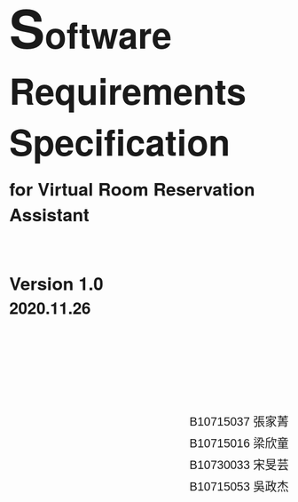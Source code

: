 <html>

<head>
<meta http-equiv=Content-Type content="text/html; charset=big5">
<meta name=Generator content="Microsoft Word 15 (filtered)">
<style>
<!--
 /* Font Definitions */
 @font-face
	{font-family:"Angsana New";
	panose-1:2 2 6 3 5 4 5 2 3 4;}
@font-face
	{font-family:"Cambria Math";
	panose-1:2 4 5 3 5 4 6 3 2 4;}
@font-face
	{font-family:"Helvetica Neue";}
@font-face
	{font-family:"PingFang TC";}
@font-face
	{font-family:Baskerville;}
@font-face
	{font-family:"Geeza Pro";}
@font-face
	{font-family:Microsoft JhengHei;
	panose-1:2 11 6 4 3 5 4 4 2 4;}
@font-face
	{font-family:"\@Microsoft JhengHei";}
@font-face
	{font-family:"\@PingFang TC";}
 /* Style Definitions */
 p.MsoNormal, li.MsoNormal, div.MsoNormal
	{margin:0cm;
	margin-bottom:.0001pt;
	font-size:12.0pt;
	font-family:"Arial",serif;}
h1
	{mso-style-link:"���D 1 �r��";
	margin-right:0cm;
	margin-left:0cm;
	font-size:24.0pt;
	font-family:"Times New Roman",serif;}
p.MsoAcetate, li.MsoAcetate, div.MsoAcetate
	{mso-style-link:"���Ѥ����r �r��";
	margin:0cm;
	margin-bottom:.0001pt;
	font-size:9.0pt;
	font-family:"Times New Roman",serif;}
span.1
	{mso-style-name:"���D 1 �r��";
	mso-style-link:"���D 1";
	font-family:"Times New Roman",serif;
	font-weight:bold;}
span.a
	{mso-style-name:"���Ѥ����r �r��";
	mso-style-link:���Ѥ����r;
	font-family:"Arial","Times New Roman",serif;}
.MsoChpDefault
	{font-family:"Arial",serif;}
 /* Page Definitions */
 @page WordSection1
	{size:595.3pt 841.9pt;
	margin:36.0pt 36.0pt 36.0pt 36.0pt;}
div.WordSection1
	{page:WordSection1;}
-->
</style>

</head>

<body lang=ZH-TW>

<div class=WordSection1>

<p class=MsoNormal style='margin-top:12.0pt;margin-right:0cm;margin-bottom:
12.0pt;margin-left:0cm'><b><span style='font-size:72.0pt;
font-family:"Helvetica Neue", "Arial"'>S</span></b><b><span
style='font-size:48.0pt;font-family:"Helvetica Neue", "Arial"'>oftware
Requirements Specification</span></b></p>

<p class=MsoNormal style='margin-top:12.0pt;margin-right:0cm;margin-bottom:
12.0pt;margin-left:0cm'><b><span style='font-size:24.0pt;
font-family:"Helvetica Neue", "Arial"'>for Virtual Room Reservation
Assistant</span></b></p>

<p class=MsoNormal style='margin-top:12.0pt;margin-right:0cm;margin-bottom:
12.0pt;margin-left:0cm'><b><span style='font-size:24.0pt;
font-family:"Helvetica Neue", "Arial"'>&nbsp;</span></b></p>

<p class=MsoNormal style='margin-top:12.0pt;margin-right:0cm;margin-bottom:
12.0pt;margin-left:0cm'><b><span style='font-size:24.0pt;
font-family:"Helvetica Neue", "Arial"'>Version 1.0<br>
</span></b><b><span style='font-size:22.0pt;font-family:"Helvetica Neue", "Arial"'>2020</span></b><b><span style='font-size:22.0pt;font-family:"Helvetica Neue", "Arial"'>.11.26</span></b></p>

<p class=MsoNormal style='margin-top:12.0pt;margin-right:0cm;margin-bottom:
12.0pt;margin-left:0cm'><b><span style='font-size:28.0pt;
font-family:"Helvetica Neue", "Arial"'>&nbsp;</span></b></p>

<p class=MsoNormal style='margin-top:12.0pt;margin-right:0cm;margin-bottom:
12.0pt;margin-left:0cm'><i><span style='font-size:16.0pt;
font-family:"Baskerville",serif'>&nbsp;</span></i></p>

<p class=MsoNormal style='margin-top:12.0pt;margin-right:0cm;margin-bottom:
12.0pt;margin-left:0cm'><i><span style='font-size:16.0pt;
font-family:"Arial",sans-serif'>&nbsp;</span></i></p>

<p class=MsoNormal align=right style='margin-bottom:6.0pt;text-align:right'><span style='font-size:16.0pt;font-family:"Arial",sans-serif'>B10715037 </span><span style='font-size:16.0pt;font-family:"Microsoft JhengHei",sans-serif'>張家菁</span></p>

<p class=MsoNormal align=right style='margin-bottom:6.0pt;text-align:right'><span style='font-size:16.0pt;font-family:"Arial",sans-serif'>B10715016 </span><span style='font-size:16.0pt;font-family:"Microsoft JhengHei",sans-serif'>梁欣童</span></p>

<p class=MsoNormal align=right style='margin-bottom:6.0pt;text-align:right'><span style='font-size:16.0pt;font-family:"Arial",sans-serif'>B10730033 </span><span style='font-size:16.0pt;font-family:"Microsoft JhengHei",sans-serif'>宋旻芸</span></p>

<p class=MsoNormal align=right style='margin-bottom:6.0pt;text-align:right'><span style='font-size:16.0pt;font-family:"Arial",sans-serif'>B10715053 </span><span style='font-size:16.0pt;font-family:"Microsoft JhengHei",sans-serif'>吳政杰</span></p>

</div>

</body>

</html>
